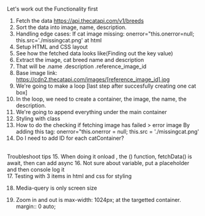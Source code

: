 Let's work out the Functionality first
1. Fetch the data https://api.thecatapi.com/v1/breeds
2. Sort the data into image, name, description.
3. Handling edge cases: If cat image missing: onerror="this.onerror=null; this.src='./missingcat.png' at html
4. Setup HTML and CSS layout
5. See how the fetched data looks like(Finding out the key value)
6. Extract the image, cat breed name and description
7. That will be .name .description .reference_image_id
8. Base image link: https://cdn2.thecatapi.com/images/[reference_image_id].jpg
9. We're going to make a loop [last step after succesfully creating one cat box]
10. In the loop, we need to create a container, the image, the name, the description.
11. We're going to append everything under the main container
12. Styling with class
13. How to do the checking if fetching image has failed > error image
By adding this tag: onerror="this.onerror = null; this.src = './missingcat.png'
14. Do I need to add ID for each catContainer?
<br>
Troubleshoot tips
15. When doing it onload , the () function, fetchData() is await, then can add async
16. Not sure about variable, put a placeholder and then console log it
<br>
17. Testing with 3 items in html and css for styling

18. Media-query is only screen size

19. Zoom in and out is max-width: 1024px; at the targetted container. margin:: 0 auto;
